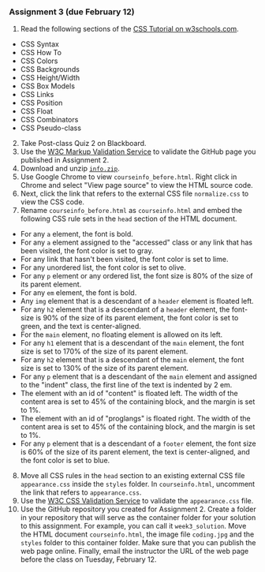 ### Assignment 3 (due February 12)
1. Read the following sections of the [CSS Tutorial on w3schools.com](https://www.w3schools.com/css/css_syntax.asp).
  - CSS Syntax
  - CSS How To
  - CSS Colors
  - CSS Backgrounds
  - CSS Height/Width
  - CSS Box Models
  - CSS Links
  - CSS Position
  - CSS Float
  - CSS Combinators
  - CSS Pseudo-class
2. Take Post-class Quiz 2 on Blackboard.
3. Use the [W3C Markup Validation Service](http://validator.w3.org) to validate the GitHub page you published in Assignment 2. 
4. Download and unzip [``info.zip``](https://github.com/postmda/MDA610/blob/master/assignments/assignment3/info.zip). 
5. Use Google Chrome to view ``courseinfo_before.html``. Right click in Chrome and select "View page source" to view the HTML source code.
6. Next, click the link that refers to the external CSS file ``normalize.css`` to view the CSS code. 
7. Rename ``courseinfo_before.html`` as ``courseinfo.html`` and embed the following CSS rule sets in the ``head`` section of the HTML document. 
  - For any ``a`` element, the font is bold.
  - For any ``a`` element assigned to the "accessed" class or any link that has been visited, the font color is set to gray. 
  - For any link that hasn't been visited, the font color is set to lime. 
  - For any unordered list, the font color is set to olive.
  - For any ``p`` element or any ordered list, the font size is 80% of the size of its parent element.
  - For any ``em`` element, the font is bold.
  - Any ``img`` element that is a descendant of a ``header`` element is floated left. 
  - For any ``h2`` element that is a descendant of a ``header`` element, the font-size is 90% of the size of its parent element, the font color is set to green, and the text is center-aligned. 
  - For the ``main`` element, no floating element is allowed on its left.
  - For any ``h1`` element that is a descendant of the ``main`` element, the font size is set to 170% of the size of its parent element. 
  - For any ``h2`` element that is a descendant of the ``main`` element, the font size is set to 130% of the size of its parent element. 
  - For any ``p`` element that is a descendant of the ``main`` element and assigned to the "indent" class, the first line of the text is indented by 2 em.
  - The element with an id of "content" is floated left. The width of the content area is set to 45% of the containing block, and the margin is set to 1%.  
  - The element with an id of "proglangs" is floated right. The width of the content area is set to 45% of the containing block, and the margin is set to 1%.   
  - For any ``p`` element that is a descendant of a ``footer`` element, the font size is 60% of the size of its parent element, the text is center-aligned, and the font color is set to blue. 
8. Move all CSS rules in the ``head`` section to an existing external CSS file ``appearance.css`` inside the ``styles`` folder. In ``courseinfo.html``, uncomment the link that refers to ``appearance.css``.
9. Use the [W3C CSS Validation Service](http://www.css-validator.org) to validate the ``appearance.css`` file.  
10. Use the GitHub repository you created for Assignment 2. Create a folder in your repository that will serve as the container folder for your solution to this assignment. For example, you can call it `week3_solution`. Move the HTML document ``courseinfo.html``, the image file ``coding.jpg`` and the ``styles`` folder to this container folder. Make sure that you can publish the web page online. Finally, email the instructor the URL of the web page before the class on Tuesday, February 12. 